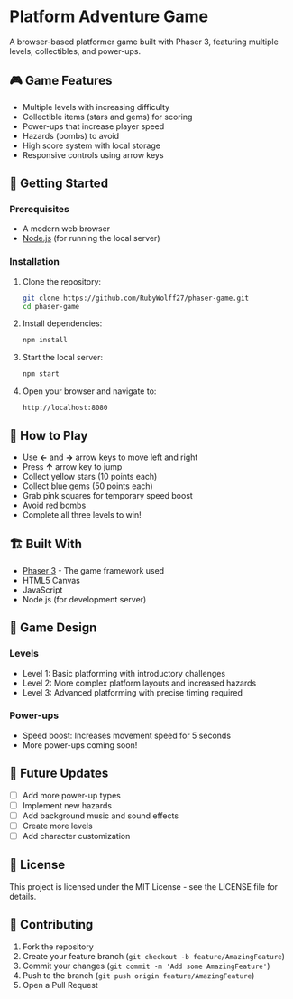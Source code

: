 # Platform Adventure Game

A browser-based platformer game built with Phaser 3, featuring multiple levels, collectibles, and power-ups.

## 🎮 Game Features

- Multiple levels with increasing difficulty
- Collectible items (stars and gems) for scoring
- Power-ups that increase player speed
- Hazards (bombs) to avoid
- High score system with local storage
- Responsive controls using arrow keys

## 🚀 Getting Started

### Prerequisites

- A modern web browser
- [Node.js](https://nodejs.org/) (for running the local server)

### Installation

1. Clone the repository:
   ```bash
   git clone https://github.com/RubyWolff27/phaser-game.git
   cd phaser-game
   ```

2. Install dependencies:
   ```bash
   npm install
   ```

3. Start the local server:
   ```bash
   npm start
   ```

4. Open your browser and navigate to:
   ```
   http://localhost:8080
   ```

## 🎯 How to Play

- Use **←** and **→** arrow keys to move left and right
- Press **↑** arrow key to jump
- Collect yellow stars (10 points each)
- Collect blue gems (50 points each)
- Grab pink squares for temporary speed boost
- Avoid red bombs
- Complete all three levels to win!

## 🏗️ Built With

- [Phaser 3](https://phaser.io/) - The game framework used
- HTML5 Canvas
- JavaScript
- Node.js (for development server)

## 🎨 Game Design

### Levels
- Level 1: Basic platforming with introductory challenges
- Level 2: More complex platform layouts and increased hazards
- Level 3: Advanced platforming with precise timing required

### Power-ups
- Speed boost: Increases movement speed for 5 seconds
- More power-ups coming soon!

## 🔄 Future Updates

- [ ] Add more power-up types
- [ ] Implement new hazards
- [ ] Add background music and sound effects
- [ ] Create more levels
- [ ] Add character customization

## 📝 License

This project is licensed under the MIT License - see the LICENSE file for details.

## 🤝 Contributing

1. Fork the repository
2. Create your feature branch (`git checkout -b feature/AmazingFeature`)
3. Commit your changes (`git commit -m 'Add some AmazingFeature'`)
4. Push to the branch (`git push origin feature/AmazingFeature`)
5. Open a Pull Request 